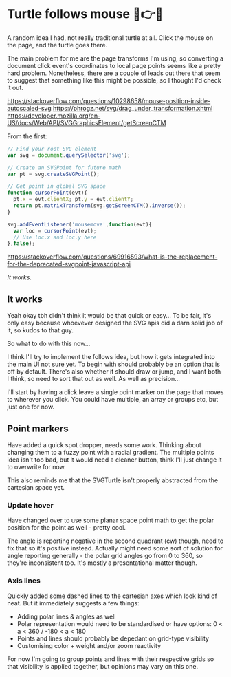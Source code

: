 Turtle follows mouse 🐢👉🐭
===========================


A random idea I had, not really traditional turtle at all.
Click the mouse on the page, and the turtle goes there.

The main problem for me are the page transforms I'm using, so converting a document click event's coordinates to local page points seems like a pretty hard problem.
Nonetheless, there are a couple of leads out there that seem to suggest that something like this might be possible, so I thought I'd check it out.


https://stackoverflow.com/questions/10298658/mouse-position-inside-autoscaled-svg
https://phrogz.net/svg/drag_under_transformation.xhtml
https://developer.mozilla.org/en-US/docs/Web/API/SVGGraphicsElement/getScreenCTM


From the first:
```js
// Find your root SVG element
var svg = document.querySelector('svg');

// Create an SVGPoint for future math
var pt = svg.createSVGPoint();

// Get point in global SVG space
function cursorPoint(evt){
  pt.x = evt.clientX; pt.y = evt.clientY;
  return pt.matrixTransform(svg.getScreenCTM().inverse());
}

svg.addEventListener('mousemove',function(evt){
  var loc = cursorPoint(evt);
  // Use loc.x and loc.y here
},false);
```


https://stackoverflow.com/questions/69916593/what-is-the-replacement-for-the-deprecated-svgpoint-javascript-api



*It works.*


It works
--------

Yeah okay tbh didn't think it would be that quick or easy...
To be fair, it's only easy because whoevever designed the SVG apis did a darn solid job of it, so kudos to that guy.

So what to do with this now...

I think I'll try to implement the follows idea, but how it gets integrated into the main UI not sure yet.
To begin with should probably be an option that is off by default.
There's also whether it should draw or jump, and I want both I think, so need to sort that out as well.
As well as precision...

I'll start by having a click leave a single point marker on the page that moves to wherever you click.
You could have multiple, an array or groups etc, but just one for now.


Point markers
-------------

Have added a quick spot dropper, needs some work.
Thinking about changing them to a fuzzy point with a radial gradient.
The multiple points idea isn't too bad, but it would need a cleaner button, think I'll just change it to overwrite for now.

This also reminds me that the SVGTurtle isn't properly abstracted from the cartesian space yet.


### Update hover

Have changed over to use some planar space point math to get the polar position for the point as well - pretty cool.

The angle is reporting negative in the second quadrant (cw) though, need to fix that so it's positive instead.
Actually might need some sort of solution for angle reporting generally - the polar grid angles go from 0 to 360, so they're inconsistent too.
It's mostly a presentational matter though.


### Axis lines

Quickly added some dashed lines to the cartesian axes which look kind of neat.
But it immediately suggests a few things:
* Adding polar lines & angles as well
* Polar representation would need to be standardised or have options: 0 < a < 360 / -180 < a < 180
* Points and lines should probably be depedant on grid-type visibility
* Customising color + weight and/or zoom reactivity

For now I'm going to group points and lines with their respective grids so that visibility is applied together, but opinions may vary on this one.



